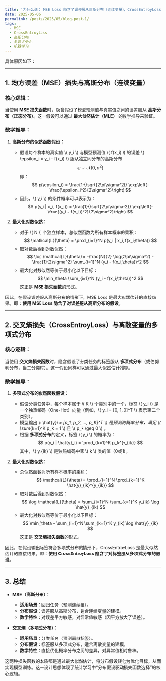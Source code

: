 ```yaml
---
title: '为什么说： MSE Loss 隐含了误差服从高斯分布（连续变量），CrossEntroyLoss 则隐含了输出标签符合“多项式分布”（离散变量）？'
date: 2025-05-06
permalink: /posts/2025/05/blog-post-1/
tags:
  - MSE
  - CrossEntroyLoss
  - 高斯分布
  - 多项式分布
  - 机器学习
---
```


具体原因如下：

---

## **1. 均方误差（MSE）损失与高斯分布（连续变量）**
### **核心逻辑：**
当使用 **MSE 损失函数**时，隐含假设了模型预测值与真实值之间的误差服从 **高斯分布（正态分布）**。这一假设可以通过 **最大似然估计（MLE）** 的数学推导来验证。

### **数学推导：**
1. **高斯分布的似然函数假设：**
   - 假设每个样本的真实值 \\( y_i \\) 与模型预测值 \\( f(x_i) \\) 的误差 \\( \epsilon_i = y_i - f(x_i) \\) 服从独立同分布的高斯分布：
     $$
     \epsilon_i \sim \mathcal{N}(0, \sigma^2)
     $$
     即：
     $$
     p(\epsilon_i) = \frac{1}{\sqrt{2\pi\sigma^2}} \exp\left(-\frac{\epsilon_i^2}{2\sigma^2}\right)
     $$
   - 因此，\\( y_i \\) 的条件概率可以表示为：
     $$
     p(y_i | x_i, f(x_i)) = \frac{1}{\sqrt{2\pi\sigma^2}} \exp\left(-\frac{(y_i - f(x_i))^2}{2\sigma^2}\right)
     $$

2. **最大化对数似然：**
   - 对于 \\( N \\) 个独立样本，总似然函数为所有样本概率的乘积：
     $$
     \mathcal{L}(\theta) = \prod_{i=1}^N p(y_i | x_i, f(x_i;\theta))
     $$
   - 取对数后得到对数似然：
     $$
     \log \mathcal{L}(\theta) = -\frac{N}{2} \log(2\pi\sigma^2) - \frac{1}{2\sigma^2} \sum_{i=1}^N (y_i - f(x_i;\theta))^2
     $$
   - 最大化对数似然等价于最小化以下目标：
     $$
     \min_\theta \sum_{i=1}^N (y_i - f(x_i;\theta))^2
     $$
     这正是 **MSE 损失函数**的形式。

因此，在假设误差服从高斯分布的情形下，MSE Loss 是最大似然估计的直接结果。即：**使用 MSE Loss 隐含了对误差服从高斯分布的假设**。

---

## **2. 交叉熵损失（CrossEntroyLoss）与离散变量的多项式分布**
### **核心逻辑：**
当使用 **交叉熵损失函数**时，隐含假设了分类任务的标签服从 **多项式分布**（或伯努利分布，当二分类时）。这一假设同样可以通过最大似然估计推导。

### **数学推导：**
1. **多项式分布的似然函数假设：**
   - 假设分类任务中，每个样本属于 \\( K \\) 个类别中的一个，标签 \\( y_i \\) 是一个独热编码（One-Hot）向量（例如，\\( y_i = [0, 1, 0]^T \\) 表示第二个类别）。
   - 模型输出 \\( \hat{y}_i = [p_1, p_2, ..., p_K]^T \\) 是预测的概率分布，满足 \\( \sum_{k=1}^K p_k = 1 \\) 且 \\( p_k \geq 0 \\) 。
   - 根据 **多项式分布**的定义，标签 \\( y_i \\) 的概率为：
     $$
     p(y_i | \hat{y}_i) = \prod_{k=1}^K p_k^{y_{ik}}
     $$
     其中，\\( y_{ik} \\) 是独热编码中第 \\( k \\) 类的值（0或1）。

2. **最大化对数似然：**
   - 总似然函数为所有样本概率的乘积：
     $$
     \mathcal{L}(\theta) = \prod_{i=1}^N \prod_{k=1}^K \hat{y}_{ik}^{y_{ik}}
     $$
   - 取对数后得到对数似然：
     $$
     \log \mathcal{L}(\theta) = \sum_{i=1}^N \sum_{k=1}^K y_{ik} \log \hat{y}_{ik}
     $$
   - 最大化对数似然等价于最小化以下目标：
     $$
     \min_\theta - \sum_{i=1}^N \sum_{k=1}^K y_{ik} \log \hat{y}_{ik}
     $$
     这正是 **交叉熵损失函数**的形式。

因此，在假设输出标签符合多项式分布的情形下，CrossEntroyLoss 是最大似然估计的直接结果。即：**使用 CrossEntroyLoss 隐含了对标签服从多项式分布的假设**。

---

## **3. 总结**
- **MSE（高斯分布）：**
  - **适用场景**：回归任务（预测连续值）。
  - **分布假设**：误差服从高斯分布，适合连续变量的建模。
  - **数学特性**：对误差平方敏感，对异常值敏感（因平方放大了误差）。

- **交叉熵（多项式分布）：**
  - **适用场景**：分类任务（预测离散标签）。
  - **分布假设**：标签服从多项式分布，适合离散变量的建模。
  - **数学特性**：直接优化概率分布之间的差异，对异常值相对鲁棒。


这两种损失函数的本质都是通过最大似然估计，将分布假设转化为优化目标，从而实现模型训练。这一设计思想体现了统计学习中“分布假设驱动损失函数选择”的核心逻辑。
